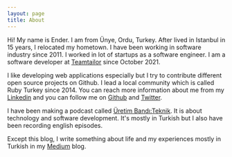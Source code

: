 ```yaml
---
layout: page
title: About
---
```


<p class="message">
  Hi! My name is Ender. I am from Ünye, Ordu, Turkey. After lived in Istanbul in 15 years, I relocated my hometown. I have been working in software industry since 2011. I worked in lot of startups as a software engineer. I am a software developer at <a href="https://teamtailor.com/">Teamtailor</a> since October 2021.
</p>

<p class="message">
  I like developing web applications especially but I try to contribute different open source projects on Github. I lead a local community which is called Ruby Turkey since 2014. You can reach more information about me from my <a href="https://www.linkedin.com/in/enderahmetyurt/">Linkedin</a> and you can follow me on <a href="https://github.com/enderahmetyurt">Github</a> and <a href="https://twitter.com/eayurtTwitter">Twitter</a>.
</p>

<p class="message">
  I have been making a podcast called <a href="https://uretimbandi.com/bolumler/">Üretim Bandı:Teknik</a>. It is about technology and software development. It's mostly in Turkish but I also have been recording english episodes.
</p>

<p class="message">
  Except this blog, I write something about life and my experiences mostly in Turkish in my <a href="https://medium.com/@ndrx">Medium</a> blog.
</p>
